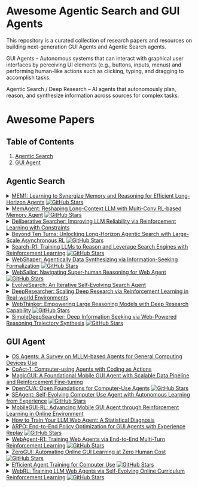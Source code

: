 # Awesome Agentic Search and GUI Agents

This repository is a curated collection of research papers and resources on building next-generation GUI Agents and Agentic Search agents.

GUI Agents – Autonomous systems that can interact with graphical user interfaces by perceiving UI elements (e.g., buttons, inputs, menus) and performing human-like actions such as clicking, typing, and dragging to accomplish tasks.

Agentic Search / Deep Research – AI agents that autonomously plan, reason, and synthesize information across sources for complex tasks.


# Awesome Papers

## Table of Contents
  
1. [Agentic Search](#agentic-search)  
2. [GUI Agent](#gui-agent)


## Agentic Search

<details> <summary> <a href="https://arxiv.org/html/2506.15841v1">MEM1: Learning to Synergize Memory and Reasoning for Efficient Long-Horizon Agents</a> <a href="https://github.com/MIT-MI/MEM1"><img src="https://img.shields.io/github/stars/MIT-MI/MEM1?style=social" alt="GitHub Stars"/></a> </summary>

- Date: Jun, 2025 
- Env: Wikipedia dump, Google Search API, WebShop browser env 
- RL: PPO
- Base Model: Qwen2.5-7B
- Benchmark: HotpotQA+NQ (Augmented); WebShop 
- reward: Rule-based for QA; environment reward for WebShop 

**TLDR**:  Modern language agents must operate over long-horizon, multi-turn interactions, where they retrieve external information, adapt to observations, and answer interdependent queries. Yet, most LLM systems rely on full-context prompting, appending all past turns regardless of their relevance. This leads to unbounded memory growth, increased computational costs, and degraded reasoning performance on out-of-distribution input lengths. We introduce MEM1, an end-to-end reinforcement learning framework that enables agents to operate with constant memory across long multi-turn tasks. At each turn, MEM1 updates a compact shared internal state that jointly supports memory consolidation and reasoning. This state integrates prior memory with new observations from the environment while strategically discarding irrelevant or redundant information. To support training in more realistic and compositional settings, we propose a simple yet effective and scalable approach to constructing multi-turn environments by composing existing datasets into arbitrarily complex task sequences. Experiments across three domains, including internal retrieval QA, open-domain web QA, and multi-turn web shopping, show that MEM1-7B improves performance by 3.5× while reducing memory usage by 3.7× compared to Qwen2.5-14B-Instruct on a 16-objective multi-hop QA task, and generalizes beyond the training horizon. Our results demonstrate the promise of reasoning-driven memory consolidation as a scalable alternative to existing solutions for training long-horizon interactive agents, where both efficiency and performance are optimized.
</details>

<details> <summary> <a href="https://arxiv.org/abs/2507.02259">MemAgent: Reshaping Long-Context LLM with Multi-Conv RL-based Memory Agent</a> <a href="https://github.com/BytedTsinghua-SIA/MemAgent"><img src="https://img.shields.io/github/stars/BytedTsinghua-SIA/MemAgent?style=social" alt="GitHub Stars"/></a> </summary>

- Date: Jul, 2025 
- Env: Long-context text reading & QA (RULER-HotpotQA, NIAH, VT); no external tools required 
- RL: DAPO 
- Base Model: Qwen2.5-7B-Instruct, Qwen2.5-14B-Instruct
- Benchmark: RULER (QA part), Needle-in-a-Haystack
- reward: Rule-based

**TLDR**: 
Despite improvements by length extrapolation, efficient attention and memory modules, handling infinitely long documents with linear complexity without performance degradation during extrapolation remains the ultimate challenge in long-text processing. We directly optimize for long-text tasks in an end-to-end fashion and introduce a novel agent workflow, MemAgent, which reads text in segments and updates the memory using an overwrite strategy. We extend the DAPO algorithm to facilitate training via independent-context multi-conversation generation. MemAgent has demonstrated superb long-context capabilities, being able to extrapolate from an 8K context trained on 32K text to a 3.5M QA task with performance loss < 5% and achieves 95%+ in 512K RULER test.
</details>

<details>
<summary> <a href="https://arxiv.org/abs/2507.16727v1">Deliberative Searcher: Improving LLM Reliability via Reinforcement Learning with Constraints</a> </summary>

- Date: Jul, 2025 
- Env: Wikipedia dump, Google Search API
- RL: GRPO
- Base Model: 7B and 72B checkpoint (Shanghai AI Lab)  
- Benchmark: Multi-hop QA, GAIA, xBench-DeepSearch;
- reward: Rule-based

**TLDR**: 
Improving the reliability of large language models (LLMs) is critical for deploying them in real-world scenarios. In this paper, we propose Deliberative Searcher, the first framework to integrate certainty calibration with retrieval-based search for open-domain question answering. The agent performs multi-step reflection and verification over Wikipedia data and is trained with a reinforcement learning algorithm that optimizes for accuracy under a soft reliability constraint. Empirical results show that proposed method improves alignment between model confidence and correctness, leading to more trustworthy outputs. This paper will be continuously updated.

</details>


<details>
<summary>
  <a href="https://arxiv.org/abs/2508.07976">Beyond Ten Turns: Unlocking Long-Horizon Agentic Search with Large-Scale Asynchronous RL</a>
  <a href="https://github.com/inclusionAI/ASearcher"><img src="https://img.shields.io/github/stars/inclusionAI/ASearcher?style=social" alt="GitHub Stars"/></a>
</summary>

- Date: Aug, 2025  
- Env: API, Browser  
- RL: GRPO  
- Base Model: Qwen2.5-7B, Qwen2.5-14B 
- Benchmark: Single-Hop QA, Multi-Hop QA, GAIA, xBench-DeepSearch, Frames
- reward: Model-based  

**TLDR**:  
Recent advancements in LLM-based agents have demonstrated remarkable capabilities in handling complex, knowledge-intensive tasks by integrating external tools. Among diverse choices of tools, search tools play a pivotal role in accessing vast external knowledge. However, open-source agents still fall short of achieving expert-level Search Intelligence, the ability to resolve ambiguous queries, generate precise searches, analyze results, and conduct thorough exploration. Existing approaches fall short in scalability, efficiency, and data quality. For example, small turn limits in existing online RL methods, e.g. <=10, restrict complex strategy learning. This paper introduces ASearcher, an open-source project for large-scale RL training of search agents. Our key contributions include: (1) Scalable fully asynchronous RL training that enables long-horizon search while maintaining high training efficiency. (2) A prompt-based LLM agent that autonomously synthesizes high-quality and challenging QAs, creating a large-scale QA dataset. Through RL training, our prompt-based QwQ-32B agent achieves substantial improvements, with 46.7% and 20.8% Avg@4 gains on xBench and GAIA, respectively. Notably, our agent exhibits extreme long-horizon search, with tool calls exceeding 40 turns and output tokens exceeding 150k during training time. With a simple agent design and no external LLMs, ASearcher-Web-QwQ achieves Avg@4 scores of 42.1 on xBench and 52.8 on GAIA, surpassing existing open-source 32B agents. We open-source our models, training data, and codes in this https URL. 

</details>


<details>
<summary>
  <a href="https://arxiv.org/abs/2503.09516">Search-R1: Training LLMs to Reason and Leverage Search Engines with Reinforcement Learning</a>
  <a href="https://github.com/PeterGriffinJin/Search-R1"><img src="https://img.shields.io/github/stars/PeterGriffinJin/Search-R1?style=social" alt="GitHub Stars"/></a>
</summary>

- Date: Aug, 2025  
- Env: API 
- RL: GRPO, PPO
- Base Model: Qwen-2.5-3B (Base/Instruct), Qwen-2.5-7B (Base/Instruct) 
- Benchmark: Single-Hop QA, Multi-Hop QA
- reward: Rule-based  

**TLDR**:  
Efficiently acquiring external knowledge and up-to-date information is essential for effective reasoning and text generation in large language models (LLMs). Prompting advanced LLMs with reasoning capabilities to use search engines during inference is often suboptimal, as the LLM might not fully possess the capability on how to interact optimally with the search engine. This paper introduces Search-R1, an extension of reinforcement learning (RL) for reasoning frameworks where the LLM learns to autonomously generate (multiple) search queries during step-by-step reasoning with real-time retrieval. Search-R1 optimizes LLM reasoning trajectories with multi-turn search interactions, leveraging retrieved token masking for stable RL training and a simple outcome-based reward function. Experiments on seven question-answering datasets show that Search-R1 improves performance by 41% (Qwen2.5-7B) and 20% (Qwen2.5-3B) over various RAG baselines under the same setting. This paper further provides empirical insights into RL optimization methods, LLM choices, and response length dynamics in retrieval-augmented reasoning. The code and model checkpoints are available at this https URL. 

</details>

<details>
<summary>
  <a href="https://arxiv.org/abs/2507.15061">WebShaper: Agentically Data Synthesizing via Information-Seeking Formalization</a>
  <a href="https://github.com/Alibaba-NLP/WebAgent"><img src="https://img.shields.io/github/stars/Alibaba-NLP/WebAgent?style=social" alt="GitHub Stars"/></a>
</summary>

- Date: Jul, 2025  
- Env: API 
- RL: GRPO with Cold Start
- Base Model: QwQ-32B, Qwen-2.5-32B, Qwen-2.5-72B.
- Benchmark: WebWalkerQA, GAIA
- reward: Rule-based

**TLDR**:  
The advent of Large Language Model (LLM)-powered agents has revolutionized artificial intelligence by enabling solutions to complex, open-ended tasks through web-based information-seeking (IS) capabilities. The scarcity of high-quality training data has limited the development of IS agents. Existing approaches typically adopt an information-driven paradigm that first collects web data and then generates questions based on the retrieval. However, this may lead to inconsistency between information structure and reasoning structure, question and answer. To mitigate, we propose a formalization-driven IS data synthesis framework WebShaper to construct a dataset. WebShaper systematically formalizes IS tasks through set theory. Central to the formalization is the concept of Knowledge Projections (KP), which enables precise control over reasoning structure by KP operation compositions. During synthesis, we begin by creating seed tasks, then use a multi-step expansion process. At each step, an agentic Expander expands the current formal question more complex with retrieval and validation tools based on our formalization. We train our model on the synthesized dataset. Experiment results demonstrate that WebShaper achieves state-of-the-art performance among open-sourced IS agents on GAIA and WebWalkerQA benchmarks.
</details>

<details>
<summary>
  <a href="https://arxiv.org/abs/2507.02592">WebSailor: Navigating Super-human Reasoning for Web Agent</a>
  <a href="https://github.com/Alibaba-NLP/WebAgent"><img src="https://img.shields.io/github/stars/Alibaba-NLP/WebAgent?style=social" alt="GitHub Stars"/></a>
</summary>

- Date: Jul, 2025  
- Env: API 
- RL: GRPO with Cold Start
- Base Model: Qwen-2.5-3B, Qwen-2.5-7B, Qwen-2.5-32B, Qwen-2.5-72B.
- Benchmark: BrowseComp, Xbench-DeepSearch, GAIA
- reward: Rule-based 

**TLDR**:  
Transcending human cognitive limitations represents a critical frontier in LLM training. Proprietary agentic systems like DeepResearch have demonstrated superhuman capabilities on extremely complex information-seeking benchmarks such as BrowseComp, a feat previously unattainable. We posit that their success hinges on a sophisticated reasoning pattern absent in open-source models: the ability to systematically reduce extreme uncertainty when navigating vast information landscapes. Based on this insight, we introduce WebSailor, a complete post-training methodology designed to instill this crucial capability. Our approach involves generating novel, high-uncertainty tasks through structured sampling and information obfuscation, RFT cold start, and an efficient agentic RL training algorithm, Duplicating Sampling Policy Optimization (DUPO). With this integrated pipeline, WebSailor significantly outperforms all opensource agents in complex information-seeking tasks, matching proprietary agents' performance and closing the capability gap.
</details>

<details>
<summary>
  <a href="https://arxiv.org/abs/2505.22501">EvolveSearch: An Iterative Self-Evolving Search Agent</a>
</summary>

- Date: May, 2025  
- Env: API 
- RL: Iterative self-evolution with SFT and GRPO
- Base Model: Qwen2.5-7B-Instruct
- Benchmark: Single-Hop QA, Multi-Hop QA
- reward: Rule-based 

**TLDR**:  
The rapid advancement of large language models (LLMs) has transformed the landscape of agentic information seeking capabilities through the integration of tools such as search engines and web browsers. However, current mainstream approaches for enabling LLM web search proficiency face significant challenges: supervised fine-tuning struggles with data production in open-search domains, while RL converges quickly, limiting their data utilization efficiency. To address these issues, we propose EvolveSearch, a novel iterative self-evolution framework that combines SFT and RL to enhance agentic web search capabilities without any external human-annotated reasoning data. Extensive experiments on seven multi-hop question-answering (MHQA) benchmarks demonstrate that EvolveSearch consistently improves performance across iterations, ultimately achieving an average improvement of 4.7\% over the current state-of-the-art across seven benchmarks, opening the door to self-evolution agentic capabilities in open web search domains.
</details>

<details>
<summary>
  <a href="https://arxiv.org/abs/2504.03160">DeepResearcher: Scaling Deep Research via Reinforcement Learning in Real-world Environments</a>
</summary>

- Date: Apr, 2025  
- Env: API
- RL: GRPO
- Base Model: Qwen2.5-7B-Instruct
- Benchmark: Single-Hop QA, Multi-Hop QA
- reward: Rule-based 

**TLDR**:  
The rapid advancement of large language models (LLMs) has transformed the landscape of agentic information seeking capabilities through the integration of tools such as search engines and web browsers. However, current mainstream approaches for enabling LLM web search proficiency face significant challenges: supervised fine-tuning struggles with data production in open-search domains, while RL converges quickly, limiting their data utilization efficiency. To address these issues, we propose EvolveSearch, a novel iterative self-evolution framework that combines SFT and RL to enhance agentic web search capabilities without any external human-annotated reasoning data. Extensive experiments on seven multi-hop question-answering (MHQA) benchmarks demonstrate that EvolveSearch consistently improves performance across iterations, ultimately achieving an average improvement of 4.7\% over the current state-of-the-art across seven benchmarks, opening the door to self-evolution agentic capabilities in open web search domains.
</details>

<details> <summary> <a href="https://arxiv.org/abs/2504.21776">WebThinker: Empowering Large Reasoning Models with Deep Research Capability</a> <a href="https://github.com/RUC-NLPIR/WebThinker"><img src="https://img.shields.io/github/stars/RUC-NLPIR/WebThinker?style=social" alt="GitHub Stars"/></a> </summary>

- Date: Apr, 2025. 
- Env: Browser
- RL: Online DPO
- Base Model: QwQ-32B and DeepSeek-R1 distilled
- Benchmark: GPQA, GAIA, WebWalkerQA, HLE. 
- reward: Preferences built from reasoning correctness, tool usage, and final outputs.

**TLDR**: Large reasoning models (LRMs), such as OpenAI-o1 and DeepSeek-R1, demonstrate impressive long-horizon reasoning capabilities. However, their reliance on static internal knowledge limits their performance on complex, knowledge-intensive tasks and hinders their ability to produce comprehensive research reports requiring synthesis of diverse web information. To address this, we propose WebThinker, a deep research agent that empowers LRMs to autonomously search the web, navigate web pages, and draft research reports during the reasoning process. WebThinker integrates a Deep Web Explorer module, enabling LRMs to dynamically search, navigate, and extract information from the web when encountering knowledge gaps. It also employs an Autonomous Think-Search-and-Draft strategy, allowing the model to seamlessly interleave reasoning, information gathering, and report writing in real time. To further enhance research tool utilization, we introduce an RL-based training strategy via iterative online Direct Preference Optimization (DPO). Extensive experiments on complex reasoning benchmarks (GPQA, GAIA, WebWalkerQA, HLE) and scientific report generation tasks (Glaive) demonstrate that WebThinker significantly outperforms existing methods and strong proprietary systems. Our approach enhances LRM reliability and applicability in complex scenarios, paving the way for more capable and versatile deep research systems. 
</details>


<details> <summary> <a href="https://arxiv.org/abs/2505.16834">SimpleDeepSearcher: Deep Information Seeking via Web-Powered Reasoning Trajectory Synthesis</a> <a href="https://github.com/RUCAIBox/SimpleDeepSearcher"><img src="https://img.shields.io/github/stars/RUCAIBox/SimpleDeepSearcher?style=social" alt="GitHub Stars"/></a> </summary>

- Date: May, 2025  
- Env: Search API 
- SFT only on 871 samples 
- Base Model: Qwen-2.5-7B, Qwen-2.5-32B, DeepSeek-Distilled-Qwen-2.5-32B, QwQ-32B. 
- Benchmark: Multi-Hop QA, FRAMES, GAIA 

**TLDR**: Retrieval-augmented generation (RAG) systems have advanced large language models (LLMs) in complex deep search scenarios requiring multi-step reasoning and iterative information retrieval. However, existing approaches face critical limitations that lack high-quality training trajectories or suffer from the distributional mismatches in simulated environments and prohibitive computational costs for real-world deployment. This paper introduces SimpleDeepSearcher, a lightweight yet effective framework that bridges this gap through strategic data engineering rather than complex training paradigms. Our approach synthesizes high-quality training data by simulating realistic user interactions in live web search environments, coupled with a multi-criteria curation strategy that optimizes the diversity and quality of input and output side. Experiments on five benchmarks across diverse domains demonstrate that SFT on only 871 curated samples yields significant improvements over RL-based baselines. Our work establishes SFT as a viable pathway by systematically addressing the data-scarce bottleneck, offering practical insights for efficient deep search systems. 

</details>


## GUI Agent


<details>
<summary>
  <a href="https://arxiv.org/abs/2508.04482">OS Agents: A Survey on MLLM-based Agents for General Computing Devices Use</a>
</summary>

- Date: Aug, 2025  

**TLDR**:  
Vision-language models have demonstrated impressive capabilities as computer-use agents (CUAs) capable of automating diverse computer tasks. As their commercial potential grows, critical details of the most capable CUA systems remain closed. As these agents will increasingly mediate digital interactions and execute consequential decisions on our behalf, the research community needs access to open CUA frameworks to study their capabilities, limitations, and risks. To bridge this gap, we propose OpenCUA, a comprehensive open-source framework for scaling CUA data and foundation models. Our framework consists of: (1) an annotation infrastructure that seamlessly captures human computer-use demonstrations; (2) AgentNet, the first large-scale computer-use task dataset spanning 3 operating systems and 200+ applications and websites; (3) a scalable pipeline that transforms demonstrations into state-action pairs with reflective long Chain-of-Thought reasoning that sustain robust performance gains as data scales. Our end-to-end agent models demonstrate strong performance across CUA benchmarks. In particular, OpenCUA-32B achieves an average success rate of 34.8% on OSWorld-Verified, establishing a new state-of-the-art (SOTA) among open-source models and surpassing OpenAI CUA (GPT-4o). Further analysis confirms that our approach generalizes well across domains and benefits significantly from increased test-time computation. We release our annotation tool, datasets, code, and models to build open foundations for further CUA research. 

</details>

<details>
<summary>
  <a href="https://arxiv.org/abs/2508.03923">CoAct-1: Computer-using Agents with Coding as Actions</a>
</summary>

- Date: Aug, 2025  
- Env: Computer  
- Base Model: o3, o4-mini, computer-use-preview
- Benchmark: OSWorld

**TLDR**:  
Autonomous agents that operate computers via Graphical User Interfaces (GUIs) often struggle with efficiency and reliability on complex, long-horizon tasks. While augmenting these agents with planners can improve task decomposition, they remain constrained by the inherent limitations of performing all actions through GUI manipulation, leading to brittleness and inefficiency. In this work, we introduce a more robust and flexible paradigm: enabling agents to use coding as a enhanced action. We present CoAct-1, a novel multi-agent system that synergistically combines GUI-based control with direct programmatic execution. CoAct-1 features an Orchestrator that dynamically delegates subtasks to either a conventional GUI Operator or a specialized Programmer agent, which can write and execute Python or Bash scripts. This hybrid approach allows the agent to bypass inefficient GUI action sequences for tasks like file management and data processing, while still leveraging visual interaction when necessary. We evaluate our system on the challenging OSWorld benchmark, where CoAct-1 achieves a new state-of-the-art success rate of 60.76%, significantly outperforming prior methods. Furthermore, our approach dramatically improves efficiency, reducing the average number of steps required to complete a task to just 10.15, compared to 15 for leading GUI agents. Our results demonstrate that integrating coding as a core action provides a more powerful, efficient, and scalable path toward generalized computer automation.

</details>


<details>
<summary>
  <a href="https://arxiv.org/abs/2508.03700">MagicGUI: A Foundational Mobile GUI Agent with Scalable Data Pipeline and Reinforcement Fine-tuning</a>
</summary>

- Date: Aug, 2025  
- Env: Mobile 
- Base Model: Qwen‑VL  
- Benchmark: GUI-Odyssey, AndroidControl, Magic-RICH

**TLDR**:  
This paper presents MagicGUI, a foundational mobile GUI agent designed to address critical challenges in perception, grounding, and reasoning within real-world mobile GUI environments. The framework is underpinned by following six key components: (1) a comprehensive and accurate dataset, constructed via the scalable GUI Data Pipeline, which aggregates the largest and most diverse GUI-centric multimodal data to date from open-source repositories, automated crawling, and targeted manual annotation; (2) enhanced perception and grounding capabilities, facilitating fine-grained multimodal alignment for UI element referencing, grounding, and screen comprehension; (3) a comprehensive and unified action space, encompassing both fundamental UI operations and complex interactive intents to support human-agent interactions; (4) planning-oriented reasoning mechanisms that enable the model to decompose complex user instructions into sequential actions with explicit intermediate meta-paln reasoning; (5) an iterative two-stage training procedure, combining large-scale continue pre-training on 7.8M samples with reinforcement fine-tuning utilizing a spatially enhanced composite reward and dual filtering strategy; and (6) competitive performance on both the proprietary Magic-RICH benchmark and over a dozen public benchmarks, achieving superior performance across GUI perception and agent tasks, while demonstrating robust generalization and real-world deployment potential in practical mobile GUI scenarios, as detailed in Figure 1.

</details>


</details>


<details>
<summary>
  <a href="https://arxiv.org/abs/2508.09123">OpenCUA: Open Foundations for Computer-Use Agents</a>
  <a href="https://github.com/xlang-ai/OpenCUA"><img src="https://img.shields.io/github/stars/xlang-ai/OpenCUA?style=social" alt="GitHub Stars"/></a>
</summary>

- Date: Aug, 2025  
- Env: Computer  
- Base Model: Qwen2.5-VL-7B-Instruction  
- Benchmark: OSWorld-Verified, WindowsAgentArena  

**TLDR**:  
Vision-language models have demonstrated impressive capabilities as computer-use agents (CUAs) capable of automating diverse computer tasks. As their commercial potential grows, critical details of the most capable CUA systems remain closed. As these agents will increasingly mediate digital interactions and execute consequential decisions on our behalf, the research community needs access to open CUA frameworks to study their capabilities, limitations, and risks. To bridge this gap, we propose OpenCUA, a comprehensive open-source framework for scaling CUA data and foundation models. Our framework consists of: (1) an annotation infrastructure that seamlessly captures human computer-use demonstrations; (2) AgentNet, the first large-scale computer-use task dataset spanning 3 operating systems and 200+ applications and websites; (3) a scalable pipeline that transforms demonstrations into state-action pairs with reflective long Chain-of-Thought reasoning that sustain robust performance gains as data scales. Our end-to-end agent models demonstrate strong performance across CUA benchmarks. In particular, OpenCUA-32B achieves an average success rate of 34.8% on OSWorld-Verified, establishing a new state-of-the-art (SOTA) among open-source models and surpassing OpenAI CUA (GPT-4o). Further analysis confirms that our approach generalizes well across domains and benefits significantly from increased test-time computation. We release our annotation tool, datasets, code, and models to build open foundations for further CUA research. 

</details>


<details>
<summary>
  <a href="https://www.arxiv.org/abs/2508.04700">SEAgent: Self-Evolving Computer Use Agent with Autonomous Learning from Experience</a>
  <a href="https://github.com/SunzeY/SEAgent"><img src="https://img.shields.io/github/stars/SunzeY/SEAgent?style=social" alt="GitHub Stars"/></a>
</summary>

- Date: Aug, 2025  
- Env: Computer  
- RL: GRPO  
- Base Model: UI-TARS-7B-DPO  
- Benchmark: OSWorld  
- reward: Model-based  

**TLDR**:  
Repurposing large vision-language models (LVLMs) as computer use agents (CUAs) has led to substantial breakthroughs, primarily driven by human-labeled data. However, these models often struggle with novel and specialized software, particularly in scenarios lacking human annotations. To address this challenge, we propose SEAgent, an agentic self-evolving framework enabling CUAs to autonomously evolve through interactions with unfamiliar software. Specifically, SEAgent empowers computer-use agents to autonomously master novel software environments via experiential learning, where agents explore new software, learn through iterative trial-and-error, and progressively tackle auto-generated tasks organized from simple to complex. To achieve this goal, we design a World State Model for step-wise trajectory assessment, along with a Curriculum Generator that generates increasingly diverse and challenging tasks. The agent's policy is updated through experiential learning, comprised of adversarial imitation of failure actions and Group Relative Policy Optimization (GRPO) on successful ones. Furthermore, we introduce a specialist-to-generalist training strategy that integrates individual experiential insights from specialist agents, facilitating the development of a stronger generalist CUA capable of continuous autonomous evolution. This unified agent ultimately achieves performance surpassing ensembles of individual specialist agents on their specialized software. We validate the effectiveness of SEAgent across five novel software environments within OS-World. Our approach achieves a significant improvement of 23.2% in success rate, from 11.3% to 34.5%, over a competitive open-source CUA, i.e., UI-TARS.  

</details>


<details>
<summary>
  <a href="https://arxiv.org/abs/2507.05720">MobileGUI-RL: Advancing Mobile GUI Agent through Reinforcement Learning in Online Environment</a>
</summary>

- Date: Jul, 2025  
- Env: Android  
- Method: GRPO  
- Base Model: Qwen2.5-VL-7B-Instruct, Qwen2.5-VL-32B-Instruct  
- Benchmark: AndroidWorld, Android-in-theWild  
- Paradigm: Rule-based  

**TLDR**:  
Recently, there has been a surge of vision-based GUI agents designed to automate everyday mobile and web tasks. These agents interpret raw GUI screenshots and autonomously decide where to click, scroll, or type, which bypasses handcrafted rules and app-specific APIs. However, most existing methods trained GUI agent in the offline environment using pre-collected trajectories. This approach limits scalability, causes overfitting to specific UI templates, and leads to brittle policies when faced with unseen environment. We present MobileGUI-RL, a scalable framework that trains GUI agent in online environment. MobileGUI-RL contains two key components. It (i) synthesizes a curriculum of learnable tasks through self-exploration and filtering, and (ii) adapts GRPO to GUI navigation with trajectory-aware advantages and composite rewards that balance task success and execution efficiency. Experiments on three online mobile-agent benchmarks show consistent gains, validating the effectiveness of our approach.  

</details>


<details>
<summary>
  <a href="https://arxiv.org/abs/2507.04103">How to Train Your LLM Web Agent: A Statistical Diagnosis</a>
</summary>

- Date: Jul, 2025  
- Env: Web  
- RL: GRPO  
- Base Model: Llama-3.1-8B  
- Benchmark: WorkArena, MiniWoB++  
- Reward: Rule-based  

**TLDR**:  
LLM-based web agents have recently made significant progress, but much of it has occurred in closed-source systems, widening the gap with open-source alternatives. Progress has been held back by two key challenges: first, a narrow focus on single-step tasks that overlooks the complexity of multi-step web interactions; and second, the high compute costs required to post-train LLM-based web agents. To address this, we present the first statistically grounded study on compute allocation for LLM web-agent post-training. Our approach uses a two-stage pipeline, training a Llama 3.1 8B student to imitate a Llama 3.3 70B teacher via supervised fine-tuning (SFT), followed by on-policy reinforcement learning. We find this process highly sensitive to hyperparameter choices, making exhaustive sweeps impractical. To spare others from expensive trial-and-error, we sample 1,370 configurations and use bootstrapping to estimate effective hyperparameters. Our results show that combining SFT with on-policy RL consistently outperforms either approach alone on both WorkArena and MiniWob++. Further, this strategy requires only 55% of the compute to match the peak performance of pure SFT on MiniWob++, effectively pushing the compute-performance Pareto frontier, and is the only strategy that can close the gap with closed-source models. 

</details>


<details>
<summary>
  <a href="https://arxiv.org/abs/2505.16282">ARPO: End-to-End Policy Optimization for GUI Agents with Experience Replay</a>
  <a href="https://github.com/dvlab-research/ARPO"><img src="https://img.shields.io/github/stars/dvlab-research/ARPO?style=social" alt="GitHub Stars"/></a>
</summary>

- Date: May, 2025  
- Env: Computer  
- RL: ARPO  
- Base Model: UI-TARS-1.5-7B  
- Benchmark: OSWorld  
- Reward: Rule-based  

**TLDR**:  
Training large language models (LLMs) as interactive agents for controlling graphical user interfaces (GUIs) presents a unique challenge to optimize long-horizon action sequences with multimodal feedback from complex environments. While recent works have advanced multi-turn reinforcement learning (RL) for reasoning and tool-using capabilities in LLMs, their application to GUI-based agents remains relatively underexplored due to the difficulty of sparse rewards, delayed feedback, and high rollout costs. In this paper, we investigate end-to-end policy optimization for vision-language-based GUI agents with the aim of improving performance on complex, long-horizon computer tasks. We propose Agentic Replay Policy Optimization (ARPO), an end-to-end RL approach that augments Group Relative Policy Optimization (GRPO) with a replay buffer to reuse the successful experience across training iterations. To further stabilize the training process, we propose a task selection strategy that filters tasks based on baseline agent performance, allowing the agent to focus on learning from informative interactions. Additionally, we compare ARPO with offline preference optimization approaches, highlighting the advantages of policy-based methods in GUI environments. Experiments on the OSWorld benchmark demonstrate that ARPO achieves competitive results, establishing a new performance baseline for LLM-based GUI agents trained via reinforcement learning. Our findings underscore the effectiveness of reinforcement learning for training multi-turn, vision-language GUI agents capable of managing complex real-world UI interactions.

</details>


<details>
<summary>
  <a href="https://arxiv.org/abs/2505.16421">WebAgent-R1: Training Web Agents via End-to-End Multi-Turn Reinforcement Learning</a>
  <a href="https://github.com/weizhepei/WebAgent-R1"><img src="https://img.shields.io/github/stars/weizhepei/WebAgent-R1?style=social" alt="GitHub Stars"/></a>
</summary>

- Date: May, 2025  
- Env: Web  
- RL: GRPO  
- Base Model: Qwen-2.5-3B, Llama-3.1-8B  
- Benchmark: WebArena-Lite  
- Reward: Rule-based  

**TLDR**:  
While reinforcement learning (RL) has demonstrated remarkable success in enhancing large language models (LLMs), it has primarily focused on single-turn tasks such as solving math problems. Training effective web agents for multi-turn interactions remains challenging due to the complexity of long-horizon decision-making across dynamic web interfaces. In this work, we present WebAgent-R1, a simple yet effective end-to-end multi-turn RL framework for training web agents. It learns directly from online interactions with web environments by asynchronously generating diverse trajectories, entirely guided by binary rewards depending on task success. Experiments on the WebArena-Lite benchmark demonstrate the effectiveness of WebAgent-R1, boosting the task success rate of Qwen-2.5-3B from 6.1% to 33.9% and Llama-3.1-8B from 8.5% to 44.8%, significantly outperforming existing state-of-the-art methods and strong proprietary models such as OpenAI o3. In-depth analyses reveal the effectiveness of the thinking-based prompting strategy and test-time scaling through increased interactions for web tasks. We further investigate different RL initialization policies by introducing two variants, namely WebAgent-R1-Zero and WebAgent-R1-CoT, which highlight the importance of the warm-up training stage (i.e., behavior cloning) and provide insights on incorporating long chain-of-thought (CoT) reasoning in web agents. 

</details>


<details>
<summary>
  <a href="https://arxiv.org/abs/2505.23762">ZeroGUI: Automating Online GUI Learning at Zero Human Cost</a>
  <a href="https://github.com/OpenGVLab/ZeroGUI"><img src="https://img.shields.io/github/stars/OpenGVLab/ZeroGUI?style=social" alt="GitHub Stars"/></a>
</summary>

- Date: May, 2025  
- Env: Computer, Android  
- RL: GRPO  
- Base Model: UI-TARS-7B-DPO, Aguvi  
- Benchmark: OSWorld, AndroidLab  
- Reward: Model-based  

**TLDR**:  
The rapid advancement of large Vision-Language Models (VLMs) has propelled the development of pure-vision-based GUI Agents, capable of perceiving and operating Graphical User Interfaces (GUI) to autonomously fulfill user instructions. However, existing approaches usually adopt an offline learning framework, which faces two core limitations: (1) heavy reliance on high-quality manual annotations for element grounding and action supervision, and (2) limited adaptability to dynamic and interactive environments. To address these limitations, we propose ZeroGUI, a scalable, online learning framework for automating GUI Agent training at Zero human cost. Specifically, ZeroGUI integrates (i) VLM-based automatic task generation to produce diverse training goals from the current environment state, (ii) VLM-based automatic reward estimation to assess task success without hand-crafted evaluation functions, and (iii) two-stage online reinforcement learning to continuously interact with and learn from GUI environments. Experiments on two advanced GUI Agents (UI-TARS and Aguvis) demonstrate that ZeroGUI significantly boosts performance across OSWorld and AndroidLab environments.

</details>


<details>
<summary>
  <a href="https://arxiv.org/abs/2505.13909">Efficient Agent Training for Computer Use</a>
  <a href="https://github.com/GAIR-NLP/PC-Agent-E"><img src="https://img.shields.io/github/stars/GAIR-NLP/PC-Agent-E?style=social" alt="GitHub Stars"/></a>
</summary>

- Date: May, 2025  
- Env: Computer (Windows)  
- Base Model: Qwen2.5-VL-72B-Instruct  
- Benchmark: WindowsAgentArena-V2  

**TLDR**:  
Scaling up high-quality trajectory data has long been a critical bottleneck for developing human-like computer use agents. We introduce PC Agent-E, an efficient agent training framework that significantly reduces reliance on large-scale human demonstrations. Starting with just 312 human-annotated computer use trajectories, we further improved data quality by synthesizing diverse action decisions with Claude 3.7 Sonnet. Trained on these enriched trajectories, our PC Agent-E model achieved a remarkable 141% relative improvement, surpassing the strong Claude 3.7 Sonnet with extended thinking on WindowsAgentArena-V2, an improved benchmark we also released. Furthermore, PC Agent-E demonstrates strong generalizability to different operating systems on OSWorld. Our findings suggest that strong computer use capabilities can be stimulated from a small amount of high-quality trajectory data.

</details>


<details>
<summary>
  <a href="https://arxiv.org/abs/2411.02337">WebRL: Training LLM Web Agents via Self-Evolving Online Curriculum Reinforcement Learning</a>
  <a href="https://github.com/THUDM/WebRL"><img src="https://img.shields.io/github/stars/THUDM/WebRL?style=social" alt="GitHub Stars"/></a>
</summary>

- Date: Nov, 2024  
- Env: Web  
- RL: Curriculum-RL  
- Base Model: Llama-3.1-8B, GLM-4-9B  
- Benchmark: WebArena-Lite  
- Reward: Rule-based  

**TLDR**:  
Large language models (LLMs) have shown remarkable potential as autonomous agents, particularly in web-based tasks. However, existing LLM web agents heavily rely on expensive proprietary LLM APIs, while open LLMs lack the necessary decision-making capabilities. This paper introduces WebRL, a self-evolving online curriculum reinforcement learning framework designed to train high-performance web agents using open LLMs. WebRL addresses three key challenges in building LLM web agents, including the scarcity of training tasks, sparse feedback signals, and policy distribution drift in online learning. Specifically, WebRL incorporates 1) a self-evolving curriculum that generates new tasks from unsuccessful attempts, 2) a robust outcome-supervised reward model (ORM), and 3) adaptive reinforcement learning strategies to ensure consistent improvements. We apply WebRL to transform open Llama-3.1 and GLM-4 models into proficient web agents. On WebArena-Lite, WebRL improves the success rate of Llama-3.1-8B from 4.8% to 42.4%, and from 6.1% to 43% for GLM-4-9B. These open models significantly surpass the performance of GPT-4-Turbo (17.6%) and GPT-4o (13.9%) and outperform previous state-of-the-art web agents trained on open LLMs (AutoWebGLM, 18.2%). Our findings demonstrate WebRL's effectiveness in bridging the gap between open and proprietary LLM-based web agents, paving the way for more accessible and powerful autonomous web interaction systems.

</details>

